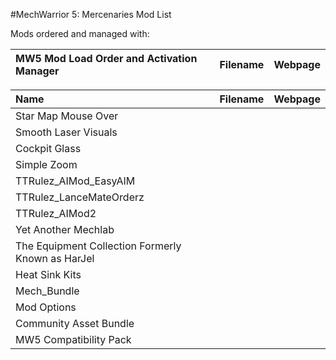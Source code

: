 #MechWarrior 5: Mercenaries Mod List

Mods ordered and managed with:

|__MW5 Mod Load Order and Activation Manager__         |__Filename__                         |__Webpage__                 |
|:-----------------------------------------------------|:------------------------------------|:---------------------------|



| __Name__                                             | __Filename__                        | __Webpage__                |
|:-----------------------------------------------------|:------------------------------------|:---------------------------|
| Star Map Mouse Over                                  |                                     |                            |
| Smooth Laser Visuals                                 |                                     |                            |
| Cockpit Glass                                        |                                     |                            |
| Simple Zoom                                          |                                     |                            |
| TTRulez_AIMod_EasyAIM                                |                                     |                            |
| TTRulez_LanceMateOrderz                              |                                     |                            |
| TTRulez_AIMod2                                       |                                     |                            |
| Yet Another Mechlab                                  |                                     |                            |
| The Equipment Collection Formerly Known as HarJel    |                                     |                            |
| Heat Sink Kits                                       |                                     |                            |
| Mech_Bundle                                          |                                     |                            |
| Mod Options                                          |                                     |                            |
| Community Asset Bundle                               |                                     |                            |
| MW5 Compatibility Pack                               |                                     |                            |
